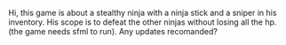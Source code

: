 Hi, this game is about a stealthy ninja with a ninja stick and a sniper in his inventory. His scope is to defeat the other ninjas without losing all the hp.(the game needs sfml to run).
Any updates recomanded?
